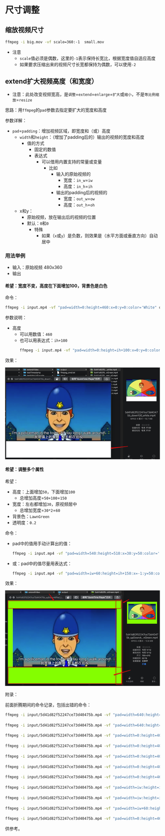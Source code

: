 # 尺寸调整

## 缩放视频尺寸

```bash
ffmpeg -i big.mov -vf scale=360:-1  small.mov
```

* 注意
  * `scale`值必须是偶数，这里的`-1`表示保持长宽比，根据宽度值自适应高度
  * 如果要求压缩出来的视频尺寸长宽都保持为偶数，可以使用`-2`

## extend扩大视频高度（和宽度）

* 注意：此处改变视频宽高，是`调整`=`extend`=`enlarge`=`扩大`或`缩小`，不是`等比例缩放`=`resize`

思路：用`ffmpeg`的`pad`参数去指定要扩大的宽度和高度

参数详解：


* `pad`=`padding`：增加视频区域，即宽度和（或）高度
  * `width`和`height`：（增加了padding后的）输出的视频的宽度和高度
    * 值的方式
      * 固定的数值
      * 表达式
        * 可以借用内置支持的常量或变量
          * 比如
            * 输入的原始视频的
              * 宽度：`in_w`=`iw`
              * 高度：`in_h`=`ih`
            * 输出的padding后的视频的
              * 宽度：`out_w`=`ow`
              * 高度：`out_h`=`oh`
  * x和y：
    * 原始视频，放在输出后的视频的位置
    * 默认：`0`和`0`
      * 特殊
        * 如果（`x`或`y`）是负数，则效果是（水平方面或垂直方向）自动居中

### 用法举例

* 输入：原始视频 480x360
* 输出

#### 希望：宽度不变，高度在下面增加100，背景色是白色

命令：

```bash
ffmpeg -i input.mp4 -vf "pad=width=0:height=460:x=0:y=0:color='White" output.mp4
```

参数说明：

* 高度
  * 可以用数值：`460`
  * 也可以用表达式：`ih+100`
    ```bash
    ffmpeg -i input.mp4 -vf "pad=width=0:height=ih+100:x=0:y=0:color='White" output.mp4
    ```

效果：

![adjust_video_size_bkg_white](../../../assets/img/adjust_video_size_bkg_white.png)

#### 希望：调整多个属性

希望：

* 高度：上面增加`50`，下面增加`100`
  * 总增加高度=`50+100`=`150`
* 宽度：左右都增加`30`，原视频居中
  * 总增加宽度=`30*2`=`60`
* 背景色：`LawnGreen`
* 透明度：`0.2`

命令：

* pad中的值用手动计算出的值：
    ```bash
    ffmpeg -i input.mp4 -vf "pad=width=540:height=510:x=30:y=50:color='LawnGreen@0.5" output.mp4
    ```
* 或：pad中的值尽量用表达式：
    ```bash
    ffmpeg -i input.mp4 -vf "pad=width=iw+60:height=ih+150:x=-1:y=50:color='LawnGreen@0.5" output.mp4
    ```

效果：

![adjust_video_size_multi_property](../../../assets/img/adjust_video_size_multi_property.png)

附录：

前面折腾期间的命令记录，包括出错的命令：

```bash
ffmpeg -i input/5d41d82f52247ce73d40475b.mp4 -vf "pad=width=640:height=360:x=0:y=40:color=black" output/5d41d82f52247ce73d40475b_afterPad.mp4

ffmpeg -i input/5d41d82f52247ce73d40475b.mp4 -vf "pad=width=640:height=400:x=0:y=360:color=black" output/5d41d82f52247ce73d40475b_afterPad_191610.mp4

ffmpeg -i input/5d41d82f52247ce73d40475b.mp4 -vf "pad=width=0:height=400:x=0:y=360:color=black" output/5d41d82f52247ce73d40475b_afterPad_autoWidth.mp4

ffmpeg -i input/5d41d82f52247ce73d40475b.mp4 -vf "pad=width=0:height=400:x=0:y=360:color=0x00" output/5d41d82f52247ce73d40475b_afterPad_autoWidth_transparent.mp4

ffmpeg -i input/5d41d82f52247ce73d40475b.mp4 -vf "pad=width=0:height=400:x=0:y=360:color='0x00" output/5d41d82f52247ce73d40475b_afterPad_autoWidth_transparent.mp4

ffmpeg -i input/5d41d82f52247ce73d40475b.mp4 -vf "pad=width=0:height=400:x=0:y=360:color='White@0.0" output/5d41d82f52247ce73d40475b_afterPad_autoWidth_transparent.mp4

ffmpeg -i input/5d41d82f52247ce73d40475b.mp4 -vf "pad=width=0:height=460:x=0:y=360:color='White" output/5d41d82f52247ce73d40475b_afterPad_autoWidth_moreHeight.mp4

ffmpeg -i input/5d41d82f52247ce73d40475b.mp4 -vf "pad=width=iw:height=ih+100:x=0:y=ih:color='SeaGreen@0.2" output/5d41d82f52247ce73d40475b_afterPad_autoWH_SeaGreen.mp4

ffmpeg -i input/5d41d82f52247ce73d40475b.mp4 -vf "pad=width=iw:height=ih+80:x=0:y=0:color='SeaGreen@0.2" output/5d41d82f52247ce73d40475b_afterPad_autoWH_SeaGreen_y0.mp4

ffmpeg -i input/5d41d82f52247ce73d40475b.mp4 -vf "pad=width=iw+60:height=ih+150:x=-1:y=50:color='LawnGreen@0.5" output/5d41d82f52247ce73d40475b_upDownAllPad_LawnGreen.mp4

ffmpeg -i input/5d41d82f52247ce73d40475b.mp4 -vf "pad=width=0:height=460:x=0:y=0:color='White" output/5d41d82f52247ce73d40475b_down100_white.mp4
```

供参考。
